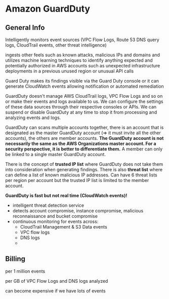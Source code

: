 # Amazon GuardDuty

## General Info

Intelligently monitors event sources (VPC Flow Logs, Route 53 DNS query logs, CloudTrail events, other threat intelligence)

ingests other feels such as known attacks, malicious IPs and domains and utilizes machine learning techniques to identify anything expected and potentially authorized in AWS accounts such as unexpected infrastructure deployments in a previous unused region or unusual API calls

Guard Duty makes its findings visible via the Guard Duty console or it can generate CloudWatch events allowing notification or automated remediation

GuardDuty doesn't manage AWS CloudTrail logs, VPC Flow Logs and so on or make their events and logs available to us. We can configure the settings of these data sources through their respective consoles or APIs. We can suspend or disable GuardDuty at any time to stop it from processing and analyzing events and logs.

GuardDuty can scans multiple accounts together, there is an account that is designated as the master GuardDuty account (=> it must invite all the other accounts), the others are member accounts. **The GuardDuty account is not necessarily the same as the AWS Organizations master account. For a security perspective, it is better to differentiate them.** A member can only be linked to a single master GuardDuty account.

There is the concept of **trusted IP list** where GuardDuty does not take them into consideration when generating findings. There is also **threat list** where can define a list of known malicious IP addresses. Can have 6 threat lists per region per account but the trusted IP list is limited to the member account.

**GuardDuty is fast but not real time (CloudWatch events)!**

* intelligent threat detection service
* detects account compromise, instance compromise, malicious reconnaissance and bucket compromise
* continuous monitoring for events across:
  * CloudTrail Management & S3 Data events
  * VPC flow logs
  * DNS logs
  * 

## Billing

per 1 million events

per GB of VPC Flow Logs and DNS logs analyzed

can become expensive if we have lots of events
